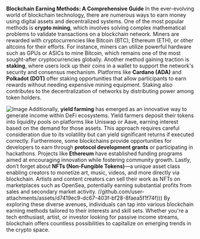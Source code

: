 **Blockchain Earning Methods: A Comprehensive Guide**
In the ever-evolving world of blockchain technology, there are numerous ways to earn money using digital assets and decentralized systems. One of the most popular methods is **crypto mining**, which involves solving complex mathematical problems to validate transactions on a blockchain network. Miners are rewarded with cryptocurrencies like Bitcoin (BTC), Ethereum (ETH), or other altcoins for their efforts. For instance, miners can utilize powerful hardware such as GPUs or ASICs to mine Bitcoin, which remains one of the most sought-after cryptocurrencies globally.
Another method gaining traction is **staking**, where users lock up their coins in a wallet to support the network's security and consensus mechanism. Platforms like **Cardano (ADA)** and **Polkadot (DOT)** offer staking opportunities that allow participants to earn rewards without needing expensive mining equipment. Staking also contributes to the decentralization of networks by distributing power among token holders.

![Image](https://github.com/user-attachments/assets/d7419ec9-dc67-403f-bf28-8faea5f1f74f)
Additionally, **yield farming** has emerged as an innovative way to generate income within DeFi ecosystems. Yield farmers deposit their tokens into liquidity pools on platforms like Uniswap or Aave, earning interest based on the demand for those assets. This approach requires careful consideration due to its volatility but can yield significant returns if executed correctly.
Furthermore, some blockchains provide opportunities for developers to earn through **protocol development grants** or participating in hackathons. Projects like **Ethereum** have established funding programs aimed at encouraging innovation while fostering community growth.
Lastly, don’t forget about **NFTs (Non-Fungible Tokens)**—a unique asset class enabling creators to monetize art, music, videos, and more directly via blockchain. Artists and content creators can sell their work as NFTs on marketplaces such as OpenSea, potentially earning substantial profits from sales and secondary market activity.
 //github.com/user-attachments/assets/d7419ec9-dc67-403f-bf28-8faea5f1f74f)))
By exploring these diverse avenues, individuals can tap into various blockchain earning methods tailored to their interests and skill sets. Whether you're a tech enthusiast, artist, or investor looking for passive income streams, blockchain offers countless possibilities to capitalize on emerging trends in the crypto space. 
